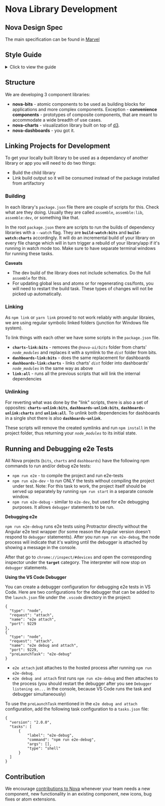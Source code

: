 # Nova Library Development

## Nova Design Spec 

The main specification can be found in [Marvel](https://marvelapp.com/project/3222505/)

## Style Guide

<details>
  <summary>Click to view the guide</summary>
  
  ### Component development
  * Library components have to work in OnPush change detection mode
Why? We have no control over user environment and change detection strategy is subject to consumer's freedom of choice. Therefore we need to make sure that components we provide work under both, where ChangeDetectionStrategy.OnPush is stricter than Default, so we need to support OnPush.
  * Add an explanatory inline comment to every usage of setTimeout() (and other situations when code is not self-explanatory)
Why? setTimeout is tied to a wider context of executed code, which might not be apparent from reading the code. Documenting the setTimeout usage helps to understand that context.
  * Be aware that the following ResizeObserver polyfill usage does not work in Firefox:
    ```
    this.resizeObserver.observe(this.el.nativeElement);
    ```
	But the following works in all major browsers:
    ```
    this.ngZone.runOutsideAngular(() => {​​​
        this.resizeObserver.observe(this.el.nativeElement);
    }​​​​​​​​​​);
    ```
The reason for this is that, since in Firefox ResizeObserver is not native (as of July 2019), it isn't "hacked" by ZoneJS, so it needs to be explicitly executed outside of Angular.

* ngOnDestroy and Component Inheritance

	A little known fact about Angular and component inheritance is that calls to ngOnDestroy do not automatically get propagated to base classes. This can lead to memory leaks if a derived class implements ngOnDestroy and its base class unsubscribes from one or more observables in its own ngOnDestroy implementation for example.
    
	As a safe guard, if you find yourself extending a component from a base class, it's best to go ahead and implement an ngOnDestroy in both the base class and the derived class. Then, in the derived class call super.ngOnDestroy(). This will ensure that any observables added to the base class at a later date will be unsubscribed.
    Base:
    ```
    public ngOnDestroy() {​​​​​​​​​​
    // Added as a safeguard. Inherited classes will invoke this
    // so that any observables added to this base class will
    // be unsubscribed.
    }​​​​​​​​​​
    ```
    Derived:
    ```
    public ngOnDestroy() {​​​​​​​​​​
    // Added as a safeguard. Invoking the base class ngOnDestroy
    // ensures that any base class observables are unsubscribed.
    super.ngOnDestroy();
    }​​​​​​​​​​
    ```

  ### Documentation
  1. Put example data at the bottom of examples
     Why? To avoid scrolling after opening the example source code, put all the mocked data at the bottom of the example. [This example](https://github.com/solarwinds/nova/blob/main/packages/charts/examples/components/demo/chart-types/line/line-chart-basic/line-chart-basic.example.component.ts#L41-L68) shows how we do this.
  2. Define a route for every example
     Why? This is useful not only for running tests, but especially for debugging and discovering problems in examples throwing errors to the console. Limiting the amount of code executed on the page to a single example tremendously helps with setting breakpoints. Check [this example](https://github.com/solarwinds/nova/blob/main/packages/charts/examples/components/demo/chart-types/line/chart-docs-line.module.ts#L22-L100) to see how we do this.
  3. Use fixed data for the examples.
     Why? Because we have a goal to visually test all the examples in the documentation, we need them to be predictable. For that reason please avoid using randomized data (or any unpredictable elements) in your documentation examples.
  ### Internationalization
  [Current documentation](#)

  Basic summary:
  1. Make sure to make any text with variables/placeholders readable for less technical person (calling "humanize" is not understandable).
  2. If a function call is needed within the text inside a template, ensure that the name is simple and self-documenting (for a person not familiar with the code) or add a comment for the translator
  3. Because many languages have complicated rules, it's important to provide context around variables to ensure that the translator is able to use the correct form, gender, ordering of words, etc.
  4. Translators have tools which (as long as we are using standard form) ensure they don't accidentally change variables
  5. Its good to replace numbers with placeholders in messages containing validations and similar things as these numbers change with time and would need unnecessary change in translated texts.

  ### Testing
  #### `setTimeout`, `setInterval` and `requestAnimationFrame`'s  testability
  
  When you are using timeouts or intervals for animations or countdowns, protractor tests can fail with a timeout.
  Protractor has a built-in feature in which it waits for Angular events to finish before proceeding. The methods listed above will hold the process, and protractor will not continue the test flow until they finish.
 
  To avoid this situation, replace code like:
  `setTimeout(() => callback(), timeOut);`
  with the following solution:

```
ngZone.runOutsideAngular(() => {​​​​
  // running timeout outside of angular zone
  setTimeout(() => {​​​​
    ngZone.run(() => {​​​​
      // callback function should be executed in zone to preserve the angular change detection
      callback();
    }​​​​);
  }​​​​, timeOut);
}​​​​);
```
This code snippet allows protractor to run asserts and continue testing while a timeout is in progress.

  #### `Atoms`
  Atom is a user friendly interface to test a component.
  The idea behind atom is that tester should not know about
  * internal structure of the component
  * class names that are applied in different states
  * details of its implementation
  * etc.
Also it provides the information about available features, states, attributes and nested components with intellisense right in the IDE.
It makes tests more readable.

  #### `Top 10 E2E Guidelines`
  1. Do not operate with ElementFinder or ElementFinderArray in you test.
  2. Do not return ElementFinder or ElementFinderArray from the atom.
  3. Build test pages that give a tester full control over the input data (configuration) and full access to the output verification.
  4. Build page objects for test pages. Think of them as a page level atom classes.
  5. Use properties, not functions to retrieve child elements in your atom. As atom encapsulates one single component instance it should return the same sub-component in it's structure. No need to   search for it every time. Use public properties for child atoms and private properties for internal ElementFinders.
  6. Remember your root element. No need to call getElement() function every time.
  7. Return promises from atom methods. Avoid return await doSomething(); . Tester should await it himself.
  8. Do not return childElements as array of Atoms. To build it you will need to iterate through entire set of elements. Tester will need to do it too.
  9. Return childElementsCount():Promise<number> and getChildElement(id or index):Atom. If tester will need to iterate through all of them he will retrieve every DOM element just once. Also consider methods like getChildTexts():Promise<string[]> , getChildValues():Promise<number[]> etc.
  10. Test your atoms. Don't hesitate to write a test that will check that atom works when it should and doesn't work when it shouldn't.

</details>

## Structure

We are developing 3 component libraries:

* **nova-bits** - atomic components to be used as building blocks for applications and more complex 
components. Exception - **convenience components** - prototypes of composite components, that are meant 
to accommodate a wide breadth of use cases.
* **nova-charts** - visualization library built on top of [d3](https://d3js.org/).
* **nova-dashboards** - you got it.

## Linking Projects for Development

To get your locally built library to be used as a dependancy of another library or app you will need to do
two things:

* Build the child library
* Link build output so it will be consumed instead of the package installed from artifactory

### Building

In each library's `package.json` file there are couple of scripts for this. Check what are they doing.
Usually they are called `assemble`, `assemble:lib`, `assemble:dev`, or something like that.

In the root `package.json` there are scripts to run the builds of dependency libraries with a `--watch`
flag. They are **`build-watch:bits`** and **`build-watch:charts`** accordingly. It will do an incremental
build of your library on every file change which will in turn trigger a rebuild of your library/app if
it's running in watch mode too. Make sure to have separate terminal windows for running these tasks.

**Caveats**

* The dev build of the library does not include schematics. Do the full `assemble` for this.
* For updating global less and atoms or for regenerating css/fonts, you will need to restart the build
task. These types of changes will not be picked up automatically.

### Linking

As `npm link` or `yarn link` proved to not work reliably with angular libraies, we are using regular
symbolic linked folders (junction for Windows file system).

To link things with each other we have some scripts in the `package.json` file.

* **`charts-link:bits`** - removes the *`@nova-ui/bits`* folder from charts' *`node_modules`* and
replaces it with a symlink to the *`dist`* folder from bits.
* **`dashboards-link:bits`** - does the same replacement for dashboards
* **`dashboards-link:charts`** - links charts' *`dist`* folder into dashboards' *`node_modules`* in
the same way as above
* **`link:all`** - runs all the previous scripts that will link the internal dependencies

### Unlinking

For reverting what was done by the "link" scripts, there is also a set of opposites:
**`charts-unlink:bits`**, **`dashboards-unlink:bits`**, **`dashboards-unlink:charts`** and
**`unlink:all`**. To unlink both dependencies for dashboards in a single shot there is also
**`dashboards-unlink`**.

These scripts will remove the created symlinks and run `npm install` in the project folder, thus returning 
your *`node_modules`* to its initial state.

## Running and Debugging e2e Tests

All Nova projects (`bits`, `charts` and `dashboards`) have the following npm commands to run and/or debug
e2e tests:

-   `npm run e2e` - to compile the project and run e2e-tests
-   `npm run e2e-dev` - to run ONLY the tests without compiling the project under test. Note: For this
    task to work, the project itself should be served up separately by running `npm run start` in a
    separate console window.
-   `npm run e2e-debug` - similar to `e2e-dev`, but used for e2e debugging purposes. It allows `debugger`
    statements to be run.

**Debugging e2e**

`npm run e2e-debug` runs e2e tests using Protractor directly without the Angular e2e test wrapper (for
some reason the Angular version doesn't respond to `debugger` statements). After you run 
`npm run e2e-debug`, the node process will indicate that it's waiting until the debugger is attached by
showing a message in the console.

After that go to `chrome://inspect/#devices` and open the corresponding inspector under the **`target`**
category. The interpreter will now stop on `debugger` statements.

**Using the VS Code Debugger**

You can create a debugger configuration for debugging e2e tests in VS Code. Here are two configurations
for the debugger that can be added to the `launch.json` file under the `.vscode` directory in the project:

```
{
  "type": "node",
  "request": "attach",
  "name": "e2e attach",
  "port": 9229
},
{
  "type": "node",
  "request": "attach",
  "name": "e2e debug and attach",
  "port": 9229,
  "preLaunchTask": "e2e-debug"
}
```

- `e2e attach` just attaches to the hosted process after running `npm run e2e-debug`.
- `e2e debug and attach` first runs `npm run e2e-debug` and then attaches to the process (you should
restart the debugger after you see `Debugger listening on...` in the console, because VS Code runs the
task and debugger simultaneously)

To use the `preLaunchTask` mentioned in the `e2e debug and attach` configuration, add the following task
configuration to a `tasks.json` file:

```
{
  "version": "2.0.0",
  "tasks": [
      {
          "label": "e2e-debug",
          "command": "npm run e2e-debug",
          "args": [],
          "type": "shell"
      }
  ]
}
```
## Contribution

We encourage [contributions to Nova](./CONTRIBUTION.md) whenever your team needs a new component, new functionality in an existing component, new icons, bug fixes or atom extensions.

<!-- We're capable of releasing very quickly if you need to consume your changes as soon as possible - just let us know via Slack, email or Jira. We want to make sure you and your teams are empowered to get your features built without being blocked by us. -->